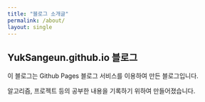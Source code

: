 ```yaml
---
title: "블로그 소개글"
permalink: /about/
layout: single
---
```



## YukSangeun.github.io 블로그  


이 블로그는 Github Pages 블로그 서비스를 이용하여 만든 블로그입니다.

알고리즘, 프로젝트 등의 공부한 내용을 기록하기 위하여 만들어졌습니다.